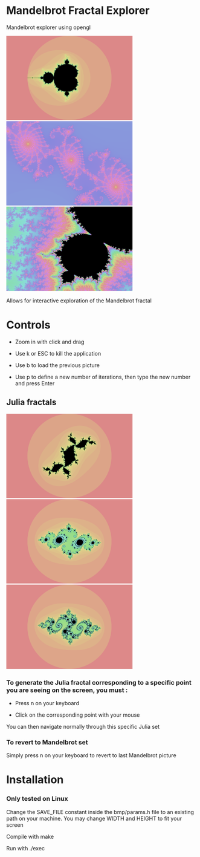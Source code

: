 # Mandelbrot Fractal Explorer

Mandelbrot explorer using opengl

<img src="https://github.com/ejlly/Mandelbrot_Fractal_Explorer/blob/main/captures/Capture_2.png" width="334" height="223"/> <img src="https://github.com/ejlly/Mandelbrot_Fractal_Explorer/blob/main/captures/Capture_3.png" width="334" height="223"/> <img src="https://github.com/ejlly/Mandelbrot_Fractal_Explorer/blob/main/captures/Capture_6.png" width="334" height="223"/>

Allows for interactive exploration of the Mandelbrot fractal

# Controls

- Zoom in with click and drag

- Use k or ESC to kill the application

- Use b to load the previous picture

- Use p to define a new number of iterations, then type the new number and press Enter

## Julia fractals

<img src="https://github.com/ejlly/Mandelbrot_Fractal_Explorer/blob/main/captures/Capture_5.png" width="334" height="223"/> <img src="https://github.com/ejlly/Mandelbrot_Fractal_Explorer/blob/main/captures/Capture_7.png" width="334" height="223"/> <img src="https://github.com/ejlly/Mandelbrot_Fractal_Explorer/blob/main/captures/Capture_8.png" width="334" height="223"/>

### To generate the Julia fractal corresponding to a specific point you are seeing on the screen, you must :

- Press n on your keyboard

- Click on the corresponding point with your mouse

You can then navigate normally through this specific Julia set

### To revert to Mandelbrot set

Simply press n on your keyboard to revert to last Mandelbrot picture

# Installation

### Only tested on Linux

Change the SAVE_FILE constant inside the bmp/params.h file to an existing path on your machine.
You may change WIDTH and HEIGHT to fit your screen

Compile with make

Run with ./exec
